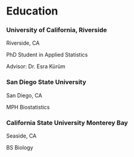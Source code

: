 # Education

### University of California, Riverside

Riverside, CA

PhD Student in Applied Statistics

Advisor: Dr. Esra K&uuml;r&uuml;m

### San Diego State University

San Diego, CA

MPH Biostatistics

### California State University Monterey Bay

Seaside, CA

BS Biology

